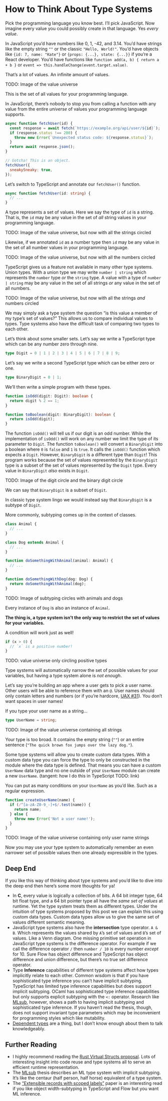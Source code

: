 # How to Think About Type Systems

Pick the programming language you know best. I’ll pick JavaScript. Now imagine
every value you could possibly create in that language. Yes _every value_.

In JavaScript you’d have numbers like 0, 1, -42, and 3.14. You’d have strings
like the empty string `""` or the classic `"Hello, World!"`. You’d have objects
like `{id: 7, name: "Kate"}` or `{props: {...}, state: {...}}` if you’re a React
developer. You’d have functions like `function add(a, b) { return a + b }` or
`event => this.handleChange(event.target.value)`.

That’s a lot of values. An infinite amount of values.

TODO: Image of the value universe

This is the set of all values for your programming language.

In JavaScript, there’s nobody to stop you from calling a function with any value
from the entire _universe_ of values your programming language supports.

```js
async function fetchUser(id) {
  const response = await fetch(`https://example.org/api/user/${id}`);
  if (response.status !== 200) {
    throw new Error(`Unexpected status code: ${response.status}`);
  }
  return await response.json();
}

// Gotcha! This is an object.
fetchUser({
  sneakySneaky: true,
});
```

Let’s switch to TypeScript and annotate our `fetchUser()` function.

```ts
async function fetchUser(id: string) {
  // ...
}
```

A type represents a set of values. Here we say the type of `id` is a string.
That is, the `id` may be any value in the set of _all_ string values in your
programming language.

TODO: Image of the value universe, but now with all the strings circled

Likewise, if we annotated `id` as a number type then `id` may be any value in
the set of all number values in your programming language.

TODO: Image of the value universe, but now with all the numbers circled

TypeScript gives us a feature not available in many other type systems. Union
types. With a union type we may write `number | string` which represents the
`number` type _or_ the `string` type. A value with a type of `number | string`
may be any value in the set of all strings _or_ any value in the set of all
numbers.

TODO: Image of the value universe, but now with all the strings _and_ numbers
circled

We may simply ask a type system the question “is this value a member of my
type’s set of values?” This allows us to compare individual values to types.
Type systems also have the difficult task of comparing two types to each other.

Let’s think about some smaller sets. Let’s say we write a TypeScript type which
can be any number zero through nine.

```ts
type Digit = 0 | 1 | 2 | 3 | 4 | 5 | 6 | 7 | 8 | 9;
```

Let’s say we write a second TypeScript type which can be either zero or one.

```ts
type BinaryDigit = 0 | 1;
```

We’ll then write a simple program with these types.

```ts
function isOdd(digit: Digit): boolean {
  return digit % 2 == 1;
}

function toBoolean(digit: BinaryDigit): boolean {
  return isOdd(digit);
}
```

The function `isOdd()` will tell us if our digit is an odd number. While the
implementation of `isOdd()` will work on any number we limit the type of its
parameter to `Digit`. The function `toBoolean()` will convert a `BinaryDigit`
into a boolean where `0` is `false` and `1` is `true`. It calls the `isOdd()`
function which expects a `Digit`. However, `BinaryDigit` is a different type
than `Digit`! This program works because the set of values represented by the
`BinaryDigit` type is a subset of the set of values represented by the `Digit`
type. Every value in `BinaryDigit` _also_ exists in `Digit`.

TODO: Image of the digit circle and the binary digit circle

We can say that `BinaryDigit` is a subset of `Digit`.

In classic type system lingo we would instead say that `BinaryDigit` is a
subtype of `Digit`.

More commonly, subtyping comes up in the context of classes.

```ts
class Animal {
  // ...
}

class Dog extends Animal {
  // ...
}

function doSomethingWithAnimal(animal: Animal) {
  // ...
}

function doSomethingWithDog(dog: Dog) {
  return doSomethingWithAnimal(dog);
}
```

TODO: Image of subtyping circles with animals and dogs

Every instance of `Dog` is also an instance of `Animal`.

**The thing is, a type system isn’t the only way to restrict the set of values
for your variables.**

A condition will work just as well!

```js
if (x > 0) {
  // `x` is a positive number!
}
```

TODO: value universe only circling positive types

Type systems will automatically narrow the set of possible values for your
variables, but having a type system alone is _not enough_.

Let’s say you’re building an app where a user gets to pick a user name. Other
users will be able to reference them with an `@`. User names should only contain
letters and numbers (or if you’re hardcore, [UAX #31][uax-31]). You don’t want
spaces in user names!

[uax-31]: http://www.unicode.org/reports/tr31

If you type your user name as a string…

```ts
type UserName = string;
```

TODO: Image of the value universe containing all strings

Your type is too broad. It contains the empty string (`""`) or an entire
sentence (`"The quick brown fox jumps over the lazy dog."`).

Some type systems will allow you to create custom data types. With a custom data
type you can force the type to only be constructed in the module where the data
type is defined. That means you can have a custom `UserName` data type and no
one outside of your `UserName` module can create a new `UserName`. (tangent: how
I do this in TypeScript TODO: link)

You can put as many conditions on your `UserName` as you’d like. Such as a
regular expression.

```js
function createUserName(name) {
  if (/^[a-zA-Z0-9_-]+$/.test(name)) {
    return name;
  } else {
    throw new Error('Not a user name!');
  }
}
```

TODO: Image of the value universe containing only user name strings

Now you may use your type system to automatically remember an even narrower set
of possible values then one already expressible in the types.

## Deep End

If you like this way of thinking about type systems and you’d like to dive into
the deep end then here’s some more thoughts for ya!

- In **C**, every value is logically a collection of bits. A 64 bit integer
  type, 64 bit float type, and a 64 bit pointer type all have the _same set of
  values_ at runtime. Yet the type system treats them as different types. Under
  the intuition of type systems proposed by this post we can explain this using
  custom data types. Custom data types allow us to give the same set of values
  different semantic meaning.
- JavaScript type systems also have the **intersection** type operator. `A & B`.
  Which represents the values shared by `A`’s set of values and `B`’s set of
  values. Like a Venn diagram. One missing primitive set operation in JavaScript
  type systems is the difference operator. For example if we call the difference
  operator `/` then `number / 10` is every number _except_ for 10. Sure Flow has
  object difference and TypeScript has object difference and union difference,
  but there’s no true set difference operator.
- Type **Inference** capabilities of different type systems affect how types
  implicitly relate to each other. Common wisdom is that if you have
  sophisticated type inference you can’t have implicit subtyping. TypeScript has
  limited type inference capabilities but does support implicit subtyping. OCaml
  has sophisticated type inference capabilities but only supports explicit
  subtyping with the `<:` operator. Research like [MLsub][mlsub], however, shows
  a path to having implicit subtyping and sophisticated type inference. If you
  haven’t read the thesis, though, does not support invariant type parameters
  which may be inconvenient for programming styles which like mutability.
- [Dependent types][dependent-type] are a thing, but I don’t know enough about
  them to talk knowledgeably.

[mlsub]: https://www.cl.cam.ac.uk/~sd601/thesis.pdf
[dependent-type]: https://en.wikipedia.org/wiki/Dependent_type

## Further Reading

- I highly recommend reading the [Rust Virtual Structs
  proposal][rust-virtual-structs]. Lots of interesting insight into code reuse
  and type systems all to serve an efficient runtime representation.
- The [MLsub][mlsub] thesis describes an ML type system with implicit subtyping.
  It’s like the centaur (half person, half horse) equivalent of a type system.
- The [“Extensible records with scoped labels”][extensible-records] paper is an
  interesting read if you like object width-subtyping in TypeScript and Flow but
  you want ML inference.

[rust-virtual-structs]:
  http://smallcultfollowing.com/babysteps/blog/2015/08/20/virtual-structs-part-3-bringing-enums-and-structs-together/
[extensible-records]:
  https://www.microsoft.com/en-us/research/wp-content/uploads/2016/02/scopedlabels.pdf
